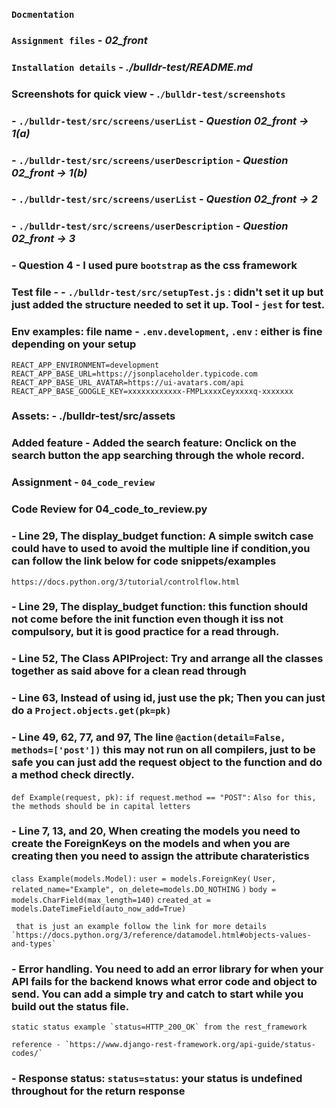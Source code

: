 ### `Docmentation`

### `Assignment files`  - *02_front*
### `Installation details` - *./bulldr-test/README.md*

### Screenshots for quick view - .`/bulldr-test/screenshots`

### - `./bulldr-test/src/screens/userList` - *Question 02_front -> 1(a)*
### - `./bulldr-test/src/screens/userDescription` - *Question 02_front -> 1(b)*
### - `./bulldr-test/src/screens/userList` - *Question 02_front -> 2*
### - `./bulldr-test/src/screens/userDescription` - *Question 02_front -> 3*
### -    Question 4 - I used pure `bootstrap` as the css framework

### Test file - - `./bulldr-test/src/setupTest.js` : didn't set it up but just added the structure needed to set it up. Tool - ```jest``` for test.

### Env examples: file name - ```.env.development```, ```.env``` : either is fine depending on your setup

```REACT_APP_ENVIRONMENT=development```
```REACT_APP_BASE_URL=https://jsonplaceholder.typicode.com```
```REACT_APP_BASE_URL_AVATAR=https://ui-avatars.com/api```
```REACT_APP_BASE_GOOGLE_KEY=xxxxxxxxxxxx-FMPLxxxxCeyxxxxq-xxxxxxx```

### Assets: - ./bulldr-test/src/assets

### Added feature - Added the search feature: Onclick on the search button the app searching through the whole record.


### Assignment - `04_code_review`


### Code Review for 04_code_to_review.py

### - Line 29, The display_budget function: A simple switch case could have to used to avoid the multiple line if condition,you can follow the link below for code snippets/examples
  `https://docs.python.org/3/tutorial/controlflow.html`

### - Line 29, The display_budget function: this function should not come before the init function even though it iss not compulsory, but it is good practice for a read through.


### - Line 52, The Class APIProject: Try and arrange all the classes together as said above for a clean read through

### - Line 63, Instead of using id, just use the pk; Then you can just do a `Project.objects.get(pk=pk)`

### - Line 49, 62, 77, and 97, The line `@action(detail=False, methods=['post'])` this may not run on all compilers, just to be safe you can just add the request object to the function and do a method check directly.
   ```def Example(request, pk):```
  ```if request.method == "POST":```
  ```Also for this, the methods should be in capital letters```
  
### - Line 7, 13, and 20, When creating the models you need to create the ForeignKeys on the models and when you are creating then you need to assign the attribute charateristics
  ``class Example(models.Model):``
      ``user = models.ForeignKey(``
      ``User, related_name="Example", on_delete=models.DO_NOTHING``
     ``)`` 
      ``body = models.CharField(max_length=140)``
      ``created_at = models.DateTimeField(auto_now_add=True)``

     that is just an example follow the link for more details `https://docs.python.org/3/reference/datamodel.html#objects-values-and-types`


### - Error handling. You need to add an error library for when your API fails for the backend knows what error code and object to send. You can add a simple try and catch to start while you build out the status file.
  ```static status example `status=HTTP_200_OK` from the rest_framework```

    reference - `https://www.django-rest-framework.org/api-guide/status-codes/`

### - Response status: `status=status`: your status is undefined throughout for the return response